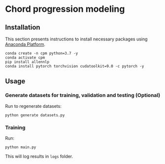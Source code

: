 # Chord progression modeling

## Installation

This section presents instructions to install necessary packages using [Anaconda Platform](https://www.anaconda.com/distribution/).

```
conda create -n cpm python=3.7 -y
conda activate cpm
pip install allennlp
conda install pytorch torchvision cudatoolkit=9.0 -c pytorch -y
```

## Usage
### Generate datasets for training, validation and testing (Optional)

Run to regenerate datasets:
```
python generate datasets.py
```

### Training

Run:
```
python main.py
```

This will log results in `logs` folder.
